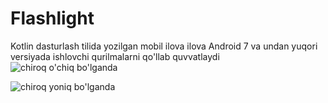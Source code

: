﻿# Flashlight
Kotlin dasturlash tilida yozilgan mobil ilova ilova Android 7 va undan yuqori versiyada ishlovchi qurilmalarni qo'llab quvvatlaydi
![chiroq o'chiq bo'lganda](https://github.com/mavsumbekdev/flashlight/blob/main/app/src/main/res/drawable/off.jpg)

![chiroq yoniq bo'lganda](https://github.com/mavsumbekdev/flashlight/blob/main/app/src/main/res/drawable/on.jpg)
